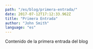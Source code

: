 ```yaml
---
path: "/es/blog/primera-entrada/"
date: 2017-07-12T17:12:33.962Z
title: "Primera Entrada"
author: "John Smith"
language: "es"
---
```


Contenido de la primera entrada del blog